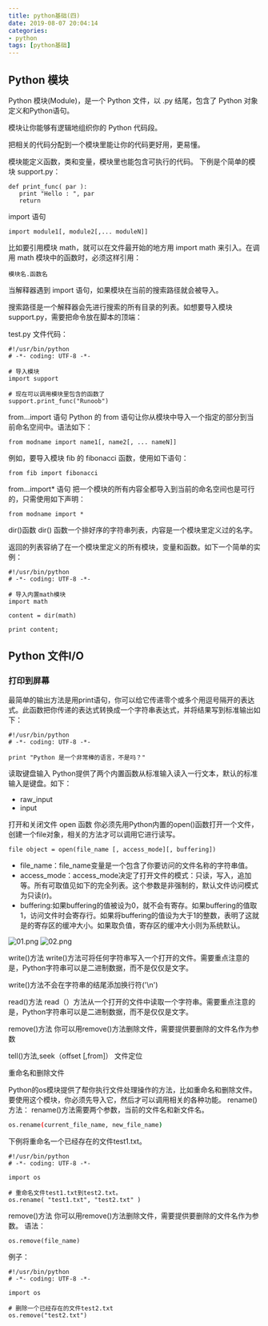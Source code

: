 ```yaml
---
title: python基础(四)
date: 2019-08-07 20:04:14
categories:
- python
tags: [python基础]
---
```

## Python 模块
Python 模块(Module)，是一个 Python 文件，以 .py 结尾，包含了 Python 对象定义和Python语句。

模块让你能够有逻辑地组织你的 Python 代码段。

把相关的代码分配到一个模块里能让你的代码更好用，更易懂。

模块能定义函数，类和变量，模块里也能包含可执行的代码。
下例是个简单的模块 support.py：
```
def print_func( par ):
   print "Hello : ", par
   return
```
import 语句
```
import module1[, module2[,... moduleN]]
```
比如要引用模块 math，就可以在文件最开始的地方用 import math 来引入。在调用 math 模块中的函数时，必须这样引用：
```
模块名.函数名
```
当解释器遇到 import 语句，如果模块在当前的搜索路径就会被导入。

搜索路径是一个解释器会先进行搜索的所有目录的列表。如想要导入模块 support.py，需要把命令放在脚本的顶端：

test.py 文件代码：
```
#!/usr/bin/python
# -*- coding: UTF-8 -*-
 
# 导入模块
import support
 
# 现在可以调用模块里包含的函数了
support.print_func("Runoob")
```
from…import 语句
Python 的 from 语句让你从模块中导入一个指定的部分到当前命名空间中。语法如下：
```
from modname import name1[, name2[, ... nameN]]
```
例如，要导入模块 fib 的 fibonacci 函数，使用如下语句：
```
from fib import fibonacci
```
from…import* 语句
把一个模块的所有内容全都导入到当前的命名空间也是可行的，只需使用如下声明：
```
from modname import *
```
dir()函数
dir() 函数一个排好序的字符串列表，内容是一个模块里定义过的名字。

返回的列表容纳了在一个模块里定义的所有模块，变量和函数。如下一个简单的实例：
```
#!/usr/bin/python
# -*- coding: UTF-8 -*-
 
# 导入内置math模块
import math
 
content = dir(math)
 
print content;
```
## Python 文件I/O
### 打印到屏幕
最简单的输出方法是用print语句，你可以给它传递零个或多个用逗号隔开的表达式。此函数把你传递的表达式转换成一个字符串表达式，并将结果写到标准输出如下：
```
#!/usr/bin/python
# -*- coding: UTF-8 -*- 

print "Python 是一个非常棒的语言，不是吗？"
```
读取键盘输入
Python提供了两个内置函数从标准输入读入一行文本，默认的标准输入是键盘。如下：

* raw_input
* input

打开和关闭文件
open 函数
你必须先用Python内置的open()函数打开一个文件，创建一个file对象，相关的方法才可以调用它进行读写。
```
file object = open(file_name [, access_mode][, buffering])
```
* file_name：file_name变量是一个包含了你要访问的文件名称的字符串值。
* access_mode：access_mode决定了打开文件的模式：只读，写入，追加等。所有可取值见如下的完全列表。这个参数是非强制的，默认文件访问模式为只读(r)。
* buffering:如果buffering的值被设为0，就不会有寄存。如果buffering的值取1，访问文件时会寄存行。如果将buffering的值设为大于1的整数，表明了这就是的寄存区的缓冲大小。如果取负值，寄存区的缓冲大小则为系统默认。

![01.png](01.png)
![02.png](02.png)

write()方法
write()方法可将任何字符串写入一个打开的文件。需要重点注意的是，Python字符串可以是二进制数据，而不是仅仅是文字。

write()方法不会在字符串的结尾添加换行符('\n')

read()方法
read（）方法从一个打开的文件中读取一个字符串。需要重点注意的是，Python字符串可以是二进制数据，而不是仅仅是文字。

remove()方法
你可以用remove()方法删除文件，需要提供要删除的文件名作为参数

tell()方法,seek（offset [,from]）
文件定位

重命名和删除文件

Python的os模块提供了帮你执行文件处理操作的方法，比如重命名和删除文件。
要使用这个模块，你必须先导入它，然后才可以调用相关的各种功能。
rename()方法：
rename()方法需要两个参数，当前的文件名和新文件名。

```bash
os.rename(current_file_name, new_file_name)
```
下例将重命名一个已经存在的文件test1.txt。
```
#!/usr/bin/python
# -*- coding: UTF-8 -*-

import os
 
# 重命名文件test1.txt到test2.txt。
os.rename( "test1.txt", "test2.txt" )
```

remove()方法
你可以用remove()方法删除文件，需要提供要删除的文件名作为参数。
语法：
```
os.remove(file_name)
```
例子：
```
#!/usr/bin/python
# -*- coding: UTF-8 -*-

import os
 
# 删除一个已经存在的文件test2.txt
os.remove("test2.txt")
```